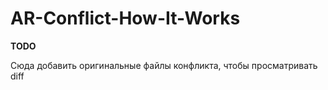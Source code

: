 # AR-Conflict-How-It-Works

**TODO**

Сюда добавить оригинальные файлы конфликта, чтобы просматривать diff
